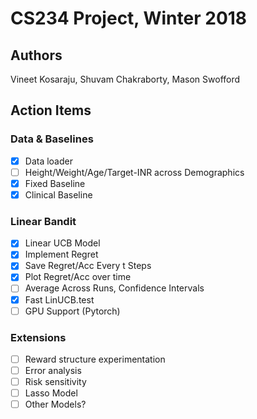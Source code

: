 # CS234 Project, Winter 2018

## Authors

Vineet Kosaraju, Shuvam Chakraborty, Mason Swofford

## Action Items

### Data & Baselines

- [x] Data loader
- [ ] Height/Weight/Age/Target-INR across Demographics
- [x] Fixed Baseline
- [x] Clinical Baseline

### Linear Bandit

- [x] Linear UCB Model
- [x] Implement Regret
- [x] Save Regret/Acc Every t Steps
- [x] Plot Regret/Acc over time
- [ ] Average Across Runs, Confidence Intervals
- [x] Fast LinUCB.test
- [ ] GPU Support (Pytorch)

### Extensions

- [ ] Reward structure experimentation
- [ ] Error analysis
- [ ] Risk sensitivity
- [ ] Lasso Model
- [ ] Other Models?
